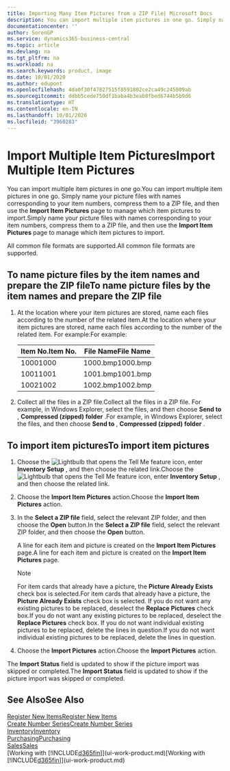 ```yaml
---
title: Importing Many Item Pictures from a ZIP File| Microsoft Docs
description: You can import multiple item pictures in one go. Simply name your picture files with names corresponding to your item numbers, compress them to a zip file, and then use the Import Item Pictures page to manage which item pictures to import.
documentationcenter: ''
author: SorenGP
ms.service: dynamics365-business-central
ms.topic: article
ms.devlang: na
ms.tgt_pltfrm: na
ms.workload: na
ms.search.keywords: product, image
ms.date: 10/01/2020
ms.author: edupont
ms.openlocfilehash: 4da0f30f47827515f8591802ce2ca49c245009ab
ms.sourcegitcommit: ddbb5cede750df1baba4b3eab8fbed6744b5b9d6
ms.translationtype: HT
ms.contentlocale: en-IN
ms.lasthandoff: 10/01/2020
ms.locfileid: "3960283"
---
```

# <a name="import-multiple-item-pictures"></a><span data-ttu-id="f21ba-104">Import Multiple Item Pictures</span><span class="sxs-lookup"><span data-stu-id="f21ba-104">Import Multiple Item Pictures</span></span>
<span data-ttu-id="f21ba-105">You can import multiple item pictures in one go.</span><span class="sxs-lookup"><span data-stu-id="f21ba-105">You can import multiple item pictures in one go.</span></span> <span data-ttu-id="f21ba-106">Simply name your picture files with names corresponding to your item numbers, compress them to a ZIP file, and then use the **Import Item Pictures** page to manage which item pictures to import.</span><span class="sxs-lookup"><span data-stu-id="f21ba-106">Simply name your picture files with names corresponding to your item numbers, compress them to a ZIP file, and then use the **Import Item Pictures** page to manage which item pictures to import.</span></span>

<span data-ttu-id="f21ba-107">All common file formats are supported.</span><span class="sxs-lookup"><span data-stu-id="f21ba-107">All common file formats are supported.</span></span>

## <a name="to-name-picture-files-by-the-item-names-and-prepare-the-zip-file"></a><span data-ttu-id="f21ba-108">To name picture files by the item names and prepare the ZIP file</span><span class="sxs-lookup"><span data-stu-id="f21ba-108">To name picture files by the item names and prepare the ZIP file</span></span>
1. <span data-ttu-id="f21ba-109">At the location where your item pictures are stored, name each files according to the number of the related item.</span><span class="sxs-lookup"><span data-stu-id="f21ba-109">At the location where your item pictures are stored, name each files according to the number of the related item.</span></span> <span data-ttu-id="f21ba-110">For example:</span><span class="sxs-lookup"><span data-stu-id="f21ba-110">For example:</span></span>

    |<span data-ttu-id="f21ba-111">Item No.</span><span class="sxs-lookup"><span data-stu-id="f21ba-111">Item No.</span></span>|<span data-ttu-id="f21ba-112">File Name</span><span class="sxs-lookup"><span data-stu-id="f21ba-112">File Name</span></span>|
    |-|-|
    |<span data-ttu-id="f21ba-113">1000</span><span class="sxs-lookup"><span data-stu-id="f21ba-113">1000</span></span>|<span data-ttu-id="f21ba-114">1000.bmp</span><span class="sxs-lookup"><span data-stu-id="f21ba-114">1000.bmp</span></span>|
    |<span data-ttu-id="f21ba-115">1001</span><span class="sxs-lookup"><span data-stu-id="f21ba-115">1001</span></span>|<span data-ttu-id="f21ba-116">1001.bmp</span><span class="sxs-lookup"><span data-stu-id="f21ba-116">1001.bmp</span></span>|
    |<span data-ttu-id="f21ba-117">1002</span><span class="sxs-lookup"><span data-stu-id="f21ba-117">1002</span></span>|<span data-ttu-id="f21ba-118">1002.bmp</span><span class="sxs-lookup"><span data-stu-id="f21ba-118">1002.bmp</span></span>|

2. <span data-ttu-id="f21ba-119">Collect all the files in a ZIP file.</span><span class="sxs-lookup"><span data-stu-id="f21ba-119">Collect all the files in a ZIP file.</span></span> <span data-ttu-id="f21ba-120">For example, in Windows Explorer, select the files, and then choose **Send to** , **Compressed (zipped) folder** .</span><span class="sxs-lookup"><span data-stu-id="f21ba-120">For example, in Windows Explorer, select the files, and then choose **Send to** , **Compressed (zipped) folder** .</span></span>     

## <a name="to-import-item-pictures"></a><span data-ttu-id="f21ba-121">To import item pictures</span><span class="sxs-lookup"><span data-stu-id="f21ba-121">To import item pictures</span></span>
1. <span data-ttu-id="f21ba-122">Choose the ![Lightbulb that opens the Tell Me feature](media/ui-search/search_small.png "Tell me what you want to do") icon, enter **Inventory Setup** , and then choose the related link.</span><span class="sxs-lookup"><span data-stu-id="f21ba-122">Choose the ![Lightbulb that opens the Tell Me feature](media/ui-search/search_small.png "Tell me what you want to do") icon, enter **Inventory Setup** , and then choose the related link.</span></span>
2. <span data-ttu-id="f21ba-123">Choose the **Import Item Pictures** action.</span><span class="sxs-lookup"><span data-stu-id="f21ba-123">Choose the **Import Item Pictures** action.</span></span>
3. <span data-ttu-id="f21ba-124">In the **Select a ZIP file** field, select the relevant ZIP folder, and then choose the **Open** button.</span><span class="sxs-lookup"><span data-stu-id="f21ba-124">In the **Select a ZIP file** field, select the relevant ZIP folder, and then choose the **Open** button.</span></span>

    <span data-ttu-id="f21ba-125">A line for each item and picture is created on the **Import Item Pictures** page.</span><span class="sxs-lookup"><span data-stu-id="f21ba-125">A line for each item and picture is created on the **Import Item Pictures** page.</span></span>

    > [!NOTE]
    > <span data-ttu-id="f21ba-126">For item cards that already have a picture, the **Picture Already Exists** check box is selected.</span><span class="sxs-lookup"><span data-stu-id="f21ba-126">For item cards that already have a picture, the **Picture Already Exists** check box is selected.</span></span> <span data-ttu-id="f21ba-127">If you do not want any existing pictures to be replaced, deselect the **Replace Pictures** check box.</span><span class="sxs-lookup"><span data-stu-id="f21ba-127">If you do not want any existing pictures to be replaced, deselect the **Replace Pictures** check box.</span></span> <span data-ttu-id="f21ba-128">If you do not want individual existing pictures to be replaced, delete the lines in question.</span><span class="sxs-lookup"><span data-stu-id="f21ba-128">If you do not want individual existing pictures to be replaced, delete the lines in question.</span></span>

3. <span data-ttu-id="f21ba-129">Choose the **Import Pictures** action.</span><span class="sxs-lookup"><span data-stu-id="f21ba-129">Choose the **Import Pictures** action.</span></span>

<span data-ttu-id="f21ba-130">The **Import Status** field is updated to show if the picture import was skipped or completed.</span><span class="sxs-lookup"><span data-stu-id="f21ba-130">The **Import Status** field is updated to show if the picture import was skipped or completed.</span></span>       

## <a name="see-also"></a><span data-ttu-id="f21ba-131">See Also</span><span class="sxs-lookup"><span data-stu-id="f21ba-131">See Also</span></span>
[<span data-ttu-id="f21ba-132">Register New Items</span><span class="sxs-lookup"><span data-stu-id="f21ba-132">Register New Items</span></span>](inventory-how-register-new-items.md)  
[<span data-ttu-id="f21ba-133">Create Number Series</span><span class="sxs-lookup"><span data-stu-id="f21ba-133">Create Number Series</span></span>](ui-create-number-series.md)  
[<span data-ttu-id="f21ba-134">Inventory</span><span class="sxs-lookup"><span data-stu-id="f21ba-134">Inventory</span></span>](inventory-manage-inventory.md)  
[<span data-ttu-id="f21ba-135">Purchasing</span><span class="sxs-lookup"><span data-stu-id="f21ba-135">Purchasing</span></span>](purchasing-manage-purchasing.md)  
[<span data-ttu-id="f21ba-136">Sales</span><span class="sxs-lookup"><span data-stu-id="f21ba-136">Sales</span></span>](sales-manage-sales.md)  
<span data-ttu-id="f21ba-137">[Working with [!INCLUDE[d365fin](includes/d365fin_md.md)]](ui-work-product.md)</span><span class="sxs-lookup"><span data-stu-id="f21ba-137">[Working with [!INCLUDE[d365fin](includes/d365fin_md.md)]](ui-work-product.md)</span></span>
